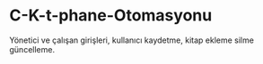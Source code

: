 # C-K-t-phane-Otomasyonu
Yönetici ve çalışan girişleri, kullanıcı kaydetme, kitap ekleme silme güncelleme.
